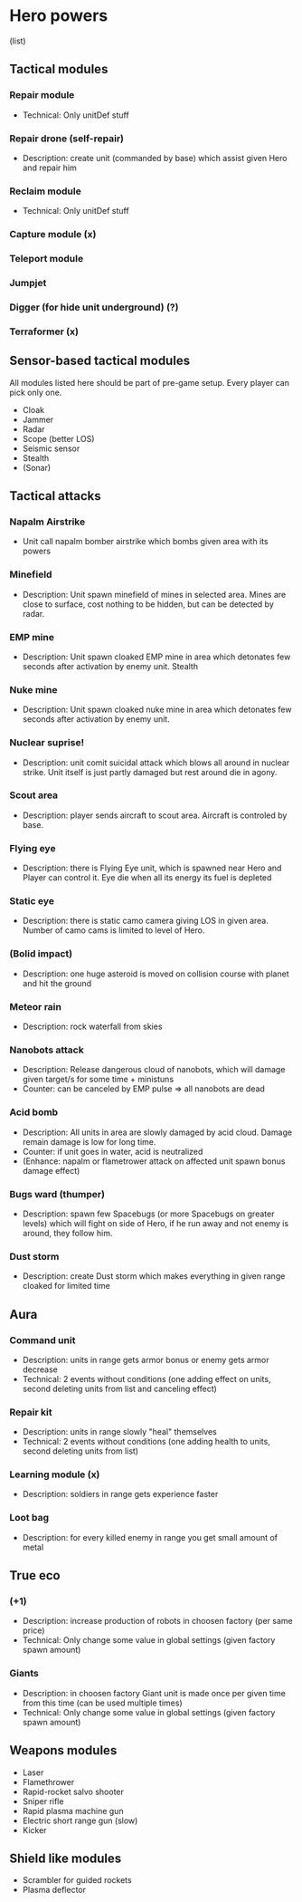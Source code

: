 ﻿Hero powers
===========
(list)

Tactical modules
----------------

### Repair module
* Technical: Only unitDef stuff

### Repair drone (self-repair)
* Description: create unit (commanded by base) which assist given Hero and repair him

### Reclaim module
* Technical: Only unitDef stuff

### Capture module (x)
### Teleport module
### Jumpjet
### Digger (for hide unit underground) (?)
### Terraformer (x)

Sensor-based tactical modules
-----------------------------

All modules listed here should be part of pre-game setup. Every player can pick only one.

* Cloak
* Jammer
* Radar
* Scope (better LOS) 
* Seismic sensor
* Stealth
* (Sonar)

Tactical attacks
----------------
### Napalm Airstrike
* Unit call napalm bomber airstrike which bombs given area with its powers

### Minefield
* Description: Unit spawn minefield of mines in selected area. Mines are close to surface, cost nothing to be hidden, but can be detected by radar.

### EMP mine
* Description: Unit spawn cloaked EMP mine in area which detonates few seconds after activation by enemy unit. Stealth

### Nuke mine
* Description: Unit spawn cloaked nuke mine in area which detonates few seconds after activation by enemy unit.

### Nuclear suprise!
* Description: unit comit suicidal attack which blows all around in nuclear strike. Unit itself is just partly damaged but rest around die in agony.

### Scout area
* Description: player sends aircraft to scout area. Aircraft is controled by base.

### Flying eye
* Description: there is Flying Eye unit, which is spawned near Hero and Player can control it. Eye die when all its energy its fuel is depleted

### Static eye
* Description: there is static camo camera giving LOS in given area. Number of camo cams is limited to level of Hero.

### (Bolid impact)
* Description: one huge asteroid is moved on collision course with planet and hit the ground

### Meteor rain
* Description: rock waterfall from skies

### Nanobots attack
* Description: Release dangerous cloud of nanobots, which will damage given target/s for some time + ministuns
* Counter: can be canceled by EMP pulse => all nanobots are dead
 
### Acid bomb
* Description: All units in area are slowly damaged by acid cloud. Damage remain damage is low for long time.
* Counter: if unit goes in water, acid is neutralized
* (Enhance: napalm or flametrower attack on affected unit spawn bonus damage effect)

### Bugs ward (thumper)
* Description: spawn few Spacebugs (or more Spacebugs on greater levels) which will fight on side of Hero, if he run away and not enemy is around, they follow him.

### Dust storm 
* Description: create Dust storm which makes everything in given range cloaked for limited time

Aura
----
### Command unit
* Description: units in range gets armor bonus or enemy gets armor decrease
* Technical: 2 events without conditions (one adding effect on units, second deleting units from list and canceling effect)

### Repair kit
* Description: units in range slowly "heal" themselves
* Technical: 2 events without conditions (one adding health to units, second deleting units from list)

### Learning module (x)
* Description: soldiers in range gets experience faster

### Loot bag
* Description: for every killed enemy in range you get small amount of metal

True eco
--------

### (+1)
* Description: increase production of robots in choosen factory (per same price)
* Technical: Only change some value in global settings (given factory spawn amount)

### Giants
* Description: in choosen factory Giant unit is made once per given time from this time (can be used multiple times)
* Technical: Only change some value in global settings (given factory spawn amount)
	
Weapons modules
---------------
* Laser
* Flamethrower
* Rapid-rocket salvo shooter
* Sniper rifle
* Rapid plasma machine gun
* Electric short range gun (slow)
* Kicker

Shield like modules
-------------------
* Scrambler for guided rockets
* Plasma deflector
